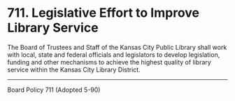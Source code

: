 # 711. Legislative Effort to Improve Library Service

The Board of Trustees and Staff of the Kansas City Public Library shall work with local, state and federal officials and legislators to develop legislation, funding and other mechanisms to achieve the highest quality of library service within the Kansas City Library District.

---

Board Policy 711 (Adopted 5-90)
